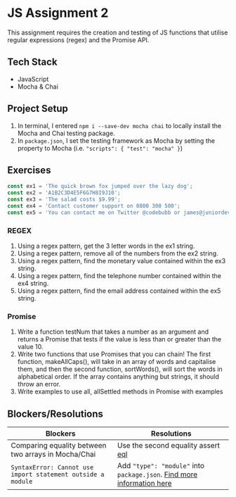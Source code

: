# JS Assignment 2

This assignment requires the creation and testing of JS functions that utilise regular expressions (regex) and the Promise API. 

## Tech Stack

- JavaScript
- Mocha & Chai

## Project Setup

1. In terminal, I entered `npm i --save-dev mocha chai` to locally install the Mocha and Chai testing package.
2. In `package.json`, I set the testing framework as Mocha by setting the property to Mocha (i.e. `"scripts": { "test": "mocha" }`)

## Exercises

```javascript
const ex1 = 'The quick brown fox jumped over the lazy dog';
const ex2 = 'A1B2C3D4E5F6G7H8I9J10';
const ex3 = 'The salad costs $9.99';
const ex4 = 'Contact customer support on 0800 300 500';
const ex5 = 'You can contact me on Twitter @codebubb or james@juniordevelopercentral.com';
```

### REGEX
1. Using a regex pattern, get the 3 letter words in the ex1 string.
2. Using a regex pattern, remove all of the numbers from the ex2 string.
3. Using a regex pattern, find the monetary value contained within the ex3 string.
4. Using a regex pattern, find the telephone number contained within the ex4 string.
5. Using a regex pattern, find the email address contained within the ex5 string.

### Promise
1. Write a function testNum that takes a number as an argument and returns a Promise that tests if the value is less than or greater than the value 10.
2. Write two functions that use Promises that you can chain! The first function, makeAllCaps(), will take in an array of words and capitalise them, and then the second function, sortWords(), will sort the words in alphabetical order. If the array contains anything but strings, it should throw an error.
3. Write examples to use all, allSettled methods in Promise with examples 


## Blockers/Resolutions
| Blockers | Resolutions |
|----------|-------------|
| Comparing equality between two arrays in Mocha/Chai | Use the second equality assert [eql](https://medium.com/building-ibotta/testing-arrays-and-objects-with-chai-js-4b372310fe6d) |
| `SyntaxError: Cannot use import statement outside a module` | Add `"type": "module"` into `package.json`. [Find more information here](https://medium.com/@fredriccliver/syntaxerror-cannot-use-import-statement-outside-a-module-69182014b8c6) |